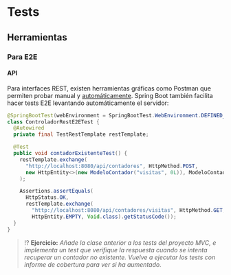 # Tests

## Herramientas

### Para E2E

#### API

Para interfaces REST, existen herramientas gráficas como Postman que permiten probar manual y [automáticamente](https://medium.com/better-practices/from-manual-to-automated-testing-the-roadblocks-and-the-journey-6333dfacc5ae). Spring Boot también facilita hacer tests E2E levantando automáticamente el servidor:

```java
@SpringBootTest(webEnvironment = SpringBootTest.WebEnvironment.DEFINED_PORT)
class ControladorRestE2ETest {
  @Autowired
  private final TestRestTemplate restTemplate;

  @Test
  public void contadorExistenteTest() {
    restTemplate.exchange(
      "http://localhost:8080/api/contadores", HttpMethod.POST,
      new HttpEntity<>(new ModeloContador("visitas", 0L)), ModeloContador.class
    );

    Assertions.assertEquals(
      HttpStatus.OK,
      restTemplate.exchange(
        "http://localhost:8080/api/contadores/visitas", HttpMethod.GET,
        HttpEntity.EMPTY, Void.class).getStatusCode());
  }
}
```

> ⁉️ **Ejercicio:** _Añade la clase anterior a los tests del proyecto MVC, e implementa un test que verifique la respuesta cuando se intenta recuperar un contador no existente. Vuelve a ejecutar los tests con informe de cobertura para ver si ha aumentado._
